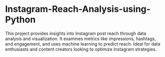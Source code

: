 # Instagram-Reach-Analysis-using-Python
This project provides insights into Instagram post reach through data analysis and visualization. It examines metrics like impressions, hashtags, and engagement, and uses machine learning to predict reach. Ideal for data enthusiasts and content creators looking to optimize Instagram strategies.

